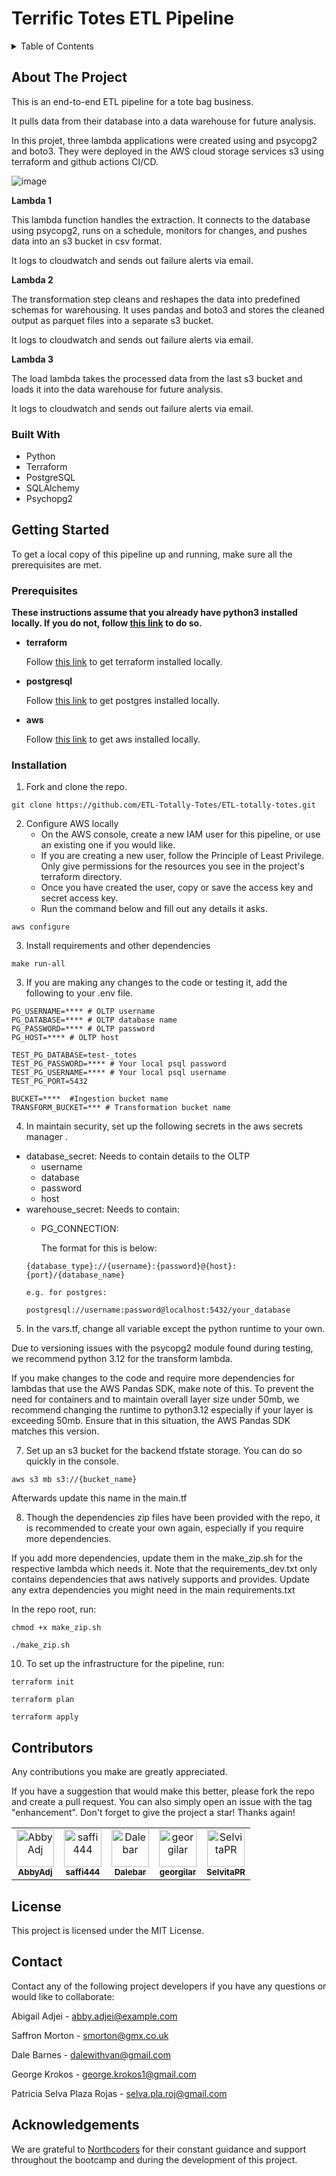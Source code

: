 # Terrific Totes ETL Pipeline

<details>
<summary>Table of Contents</summary>

1. [About The Project](#about-the-project) 
    - [Built With](#built-with)
2. [Getting Started](#getting-started)  
    - [Prerequisites](#prerequisites)
    - [Installation](#installation)
3. [Contributors](#contributors)
4. [License](#license)
5. [Contact](#contact)
6. [Acknowledgements](#acknowledgements)

</details>

## About The Project
This is an end-to-end ETL pipeline for a tote bag business.

It pulls data from their database into a data warehouse for future analysis. 

In this projet, three lambda applications were created using and psycopg2 and boto3. They were deployed in the AWS cloud storage services s3 using terraform and github actions CI/CD. 

![image](https://github.com/user-attachments/assets/449de78f-f422-4bc3-8dd5-023e70faabc3)

**Lambda 1**

This lambda function handles the extraction. It connects to the database using psycopg2, runs on a schedule, monitors for changes, and pushes data into an s3 bucket in csv format.

It logs to cloudwatch and sends out failure alerts via email.

**Lambda 2**

The transformation step cleans and reshapes the data into predefined schemas for warehousing. It uses pandas and boto3 and stores the cleaned output as parquet files into a separate s3 bucket.

It logs to cloudwatch and sends out failure alerts via email.

**Lambda 3**

The load lambda takes the processed data from the last s3 bucket and loads it into the data warehouse for future analysis.

It logs to cloudwatch and sends out failure alerts via email.


### Built With
- Python
- Terraform
- PostgreSQL
- SQLAlchemy
- Psychopg2

## Getting Started
To get a local copy of this pipeline up and running, make sure all the prerequisites are met.

### Prerequisites
**These instructions assume that you already have python3 installed locally. If you do not, follow [this link](https://www.python.org/downloads/) to do so.**

- **terraform**

     Follow [this link](https://developer.hashicorp.com/terraform/tutorials/aws-get-started/install-cli) to get terraform installed locally.

- **postgresql**

    Follow [this link](https://www.postgresql.org/download/) to get postgres installed locally.

- **aws**

    Follow [this link](https://docs.aws.amazon.com/cli/latest/userguide/getting-started-install.html) to get aws installed locally.

### Installation
1. Fork and clone the repo.
```
git clone https://github.com/ETL-Totally-Totes/ETL-totally-totes.git
```

2. Configure AWS locally
   - On the AWS console, create a new IAM user for this pipeline, or use an existing one if you would like.
   - If you are creating a new user, follow the Principle of Least Privilege. Only give permissions for the resources you see in the project's terraform directory.
   - Once you have created the user, copy or save the access key and secret access key.
   - Run the command below and fill out any details it asks.
  ```
  aws configure
  ```

3. Install requirements and other dependencies
```
make run-all
```
3. If you are making any changes to the code or testing it, add the following to your .env file.
```
PG_USERNAME=**** # OLTP username
PG_DATABASE=**** # OLTP database name
PG_PASSWORD=**** # OLTP password
PG_HOST=**** # OLTP host

TEST_PG_DATABASE=test-_totes
TEST_PG_PASSWORD=**** # Your local psql password
TEST_PG_USERNAME=**** # Your local psql username
TEST_PG_PORT=5432

BUCKET=****  #Ingestion bucket name 
TRANSFORM_BUCKET=*** # Transformation bucket name
```
4. In maintain security, set up the following secrets in the aws secrets manager .
  - database_secret:
      Needs to contain details to the OLTP
      - username
      - database
      - password
      - host
  - warehouse_secret:
      Needs to contain:
      - PG_CONNECTION:
        
        The format for this is below:
      ```
      {database_type}://{username}:{password}@{host}:{port}/{database_name}
      
      e.g. for postgres:
      
      postgresql://username:password@localhost:5432/your_database
      ```
5. In the vars.tf, change all variable except the python runtime to your own. 

  Due to versioning issues with the psycopg2 module found during testing, we recommend python 3.12 for the transform lambda.
  
  If you make changes to the code and require more dependencies for lambdas that use the AWS Pandas SDK, make note of this.
  To prevent the need for containers and to maintain overall layer size under 50mb, we recommend changing the runtime to python3.12 especially if your layer is exceeding 50mb.
  Ensure that in this situation, the AWS Pandas SDK matches this version.

7. Set up an s3 bucket for the backend tfstate storage. You can do so quickly in the console.
```
aws s3 mb s3://{bucket_name}
```
Afterwards update this name in the main.tf

8. Though the dependencies zip files have been provided with the repo, it is recommended to create your own again, especially if you require more dependencies.

If you add more dependencies, update them in the make_zip.sh for the respective lambda which needs it. Note that the requirements_dev.txt only contains dependencies that aws natively supports and provides. Update any extra dependencies you might need in the main requirements.txt

In the repo root, run:
```
chmod +x make_zip.sh

./make_zip.sh
```

10. To set up the infrastructure for the pipeline, run:
```
terraform init

terraform plan

terraform apply 

```

## Contributors
Any contributions you make are greatly appreciated.

If you have a suggestion that would make this better, please fork the repo and create a pull request. You can also simply open an issue with the tag "enhancement". Don't forget to give the project a star! Thanks again!

<table border="0" cellspacing="0" cellpadding="0">
  <tr>
    <td align="center">
      <a href="https://github.com/AbbyAdj">
        <img src="https://avatars.githubusercontent.com/AbbyAdj" width="60" height="60" alt="AbbyAdj"/>
        <br />
        <sub><b>AbbyAdj</b></sub>
      </a>
    </td>
    <td align="center">
      <a href="https://github.com/saffi444">
        <img src="https://avatars.githubusercontent.com/saffi444" width="60" height="60" alt="saffi444"/>
        <br />
        <sub><b>saffi444</b></sub>
      </a>
    </td>
    <td align="center">
      <a href="https://github.com/Dalebar">
        <img src="https://avatars.githubusercontent.com/Dalebar" width="60" height="60" alt="Dalebar"/>
        <br />
        <sub><b>Dalebar</b></sub>
      </a>
    </td>
    <td align="center">
      <a href="https://github.com/georgilar">
        <img src="https://avatars.githubusercontent.com/georgilar" width="60" height="60" alt="georgilar"/>
        <br />
        <sub><b>georgilar</b></sub>
      </a>
    </td>
    <td align="center">
      <a href="https://github.com/SelvitaPR">
        <img src="https://avatars.githubusercontent.com/SelvitaPR" width="60" height="60" alt="SelvitaPR"/>
        <br />
        <sub><b>SelvitaPR</b></sub>
      </a>
    </td>
  </tr>
</table>

## License
This project is licensed under the MIT License.

## Contact

Contact any of the following project developers if you have any questions or would like to collaborate:

Abigail Adjei - [abby.adjei@example.com](mailto:abby.adjei@example.com) 

Saffron Morton - [smorton@gmx.co.uk](mailto:smorton@gmx.co.uk)

Dale Barnes - [dalewithvan@gmail.com](mailto:dalewithvan@gmail.com)

George Krokos - [george.krokos1@gmail.com](mailto:george.krokos1@gmail.com)

Patricia Selva Plaza Rojas - [selva.pla.roj@gmail.com](mailto:selva.pla.roj@gmail.com)


## Acknowledgements
We are grateful to [Northcoders](https://www.northcoders.com/) for their constant guidance and support throughout the bootcamp and during the development of this project.

